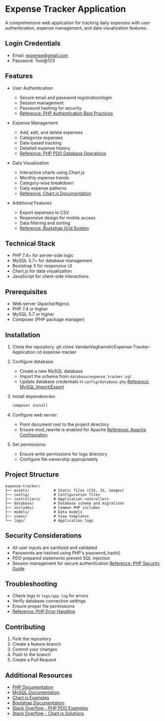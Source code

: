# Expense Tracker Application

A comprehensive web application for tracking daily expenses with user authentication, expense management, and data visualization features.

## Login Credentials
- Email: expense@gmail.com
- Password: Test@123

## Features

- User Authentication
  - Secure email and password registration/login
  - Session management
  - Password hashing for security
  - [Reference: PHP Authentication Best Practices](https://www.php.net/manual/en/features.password-hashing.php)

- Expense Management
  - Add, edit, and delete expenses
  - Categorize expenses
  - Date-based tracking
  - Detailed expense history
  - [Reference: PHP PDO Database Operations](https://www.php.net/manual/en/book.pdo.php)

- Data Visualization
  - Interactive charts using Chart.js
  - Monthly expense trends
  - Category-wise breakdown
  - Daily expense patterns
  - [Reference: Chart.js Documentation](https://www.chartjs.org/docs/latest/)

- Additional Features
  - Export expenses to CSV
  - Responsive design for mobile access
  - Data filtering and sorting
  - [Reference: Bootstrap Grid System](https://getbootstrap.com/docs/5.1/layout/grid/)

## Technical Stack

- PHP 7.4+ for server-side logic
- MySQL 5.7+ for database management
- Bootstrap 5 for responsive UI
- Chart.js for data visualization
- JavaScript for client-side interactions

## Prerequisites

- Web server (Apache/Nginx)
- PHP 7.4 or higher
- MySQL 5.7 or higher
- Composer (PHP package manager)

## Installation

1. Clone the repository:
   git clone VandanVaghamshi/Expense-Tracker-Application
   cd expense-tracker
 

2. Configure database:
   - Create a new MySQL database
   - Import the schema from `database/expense_tracker.sql`
   - Update database credentials in `config/database.php`
   [Reference: MySQL Import/Export](https://dev.mysql.com/doc/refman/8.0/en/mysqldump.html)

3. Install dependencies:
   ```bash
   composer install
   ```

4. Configure web server:
   - Point document root to the project directory
   - Ensure mod_rewrite is enabled for Apache
   [Reference: Apache Configuration](https://httpd.apache.org/docs/2.4/mod/mod_rewrite.html)

5. Set permissions:
   - Ensure write permissions for logs directory
   - Configure file ownership appropriately

## Project Structure

```
expense-tracker/
├── assets/           # Static files (CSS, JS, images)
├── config/           # Configuration files
├── controllers/      # Application controllers
├── database/         # Database schema and migrations
├── includes/         # Common PHP includes
├── models/           # Data models
├── views/            # View templates
└── logs/             # Application logs
```

## Security Considerations

- All user inputs are sanitized and validated
- Passwords are hashed using PHP's password_hash()
- PDO prepared statements prevent SQL injection
- Session management for secure authentication
[Reference: PHP Security Guide](https://www.php.net/manual/en/security.php)

## Troubleshooting

- Check logs in `logs/app.log` for errors
- Verify database connection settings
- Ensure proper file permissions
- [Reference: PHP Error Handling](https://www.php.net/manual/en/book.errorfunc.php)

## Contributing

1. Fork the repository
2. Create a feature branch
3. Commit your changes
4. Push to the branch
5. Create a Pull Request

## Additional Resources

- [PHP Documentation](https://www.php.net/docs.php)
- [MySQL Documentation](https://dev.mysql.com/doc/)
- [Chart.js Examples](https://www.chartjs.org/docs/latest/samples/)
- [Bootstrap Documentation](https://getbootstrap.com/docs/)
- [Stack Overflow - PHP PDO Examples](https://stackoverflow.com/questions/tagged/pdo)
- [Stack Overflow - Chart.js Solutions](https://stackoverflow.com/questions/tagged/chart.js)
